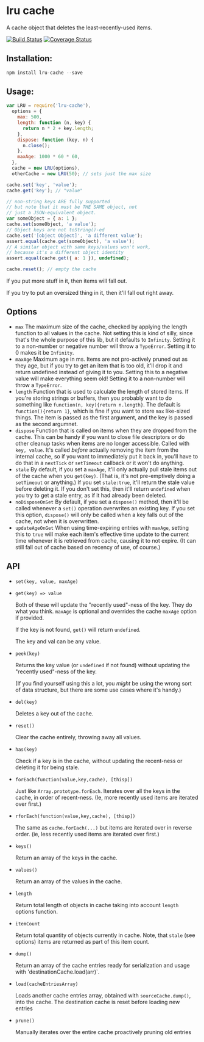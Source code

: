 # lru cache

A cache object that deletes the least-recently-used items.

[![Build Status](https://travis-ci.org/isaacs/node-lru-cache.svg?branch=master)](https://travis-ci.org/isaacs/node-lru-cache) [![Coverage Status](https://coveralls.io/repos/isaacs/node-lru-cache/badge.svg?service=github)](https://coveralls.io/github/isaacs/node-lru-cache)

## Installation:

```javascript
npm install lru-cache --save
```

## Usage:

```javascript
var LRU = require('lru-cache'),
  options = {
    max: 500,
    length: function (n, key) {
      return n * 2 + key.length;
    },
    dispose: function (key, n) {
      n.close();
    },
    maxAge: 1000 * 60 * 60,
  },
  cache = new LRU(options),
  otherCache = new LRU(50); // sets just the max size

cache.set('key', 'value');
cache.get('key'); // "value"

// non-string keys ARE fully supported
// but note that it must be THE SAME object, not
// just a JSON-equivalent object.
var someObject = { a: 1 };
cache.set(someObject, 'a value');
// Object keys are not toString()-ed
cache.set('[object Object]', 'a different value');
assert.equal(cache.get(someObject), 'a value');
// A similar object with same keys/values won't work,
// because it's a different object identity
assert.equal(cache.get({ a: 1 }), undefined);

cache.reset(); // empty the cache
```

If you put more stuff in it, then items will fall out.

If you try to put an oversized thing in it, then it'll fall out right
away.

## Options

- `max` The maximum size of the cache, checked by applying the length
  function to all values in the cache. Not setting this is kind of
  silly, since that's the whole purpose of this lib, but it defaults
  to `Infinity`. Setting it to a non-number or negative number will
  throw a `TypeError`. Setting it to 0 makes it be `Infinity`.
- `maxAge` Maximum age in ms. Items are not pro-actively pruned out
  as they age, but if you try to get an item that is too old, it'll
  drop it and return undefined instead of giving it to you.
  Setting this to a negative value will make everything seem old!
  Setting it to a non-number will throw a `TypeError`.
- `length` Function that is used to calculate the length of stored
  items. If you're storing strings or buffers, then you probably want
  to do something like `function(n, key){return n.length}`. The default is
  `function(){return 1}`, which is fine if you want to store `max`
  like-sized things. The item is passed as the first argument, and
  the key is passed as the second argumnet.
- `dispose` Function that is called on items when they are dropped
  from the cache. This can be handy if you want to close file
  descriptors or do other cleanup tasks when items are no longer
  accessible. Called with `key, value`. It's called _before_
  actually removing the item from the internal cache, so if you want
  to immediately put it back in, you'll have to do that in a
  `nextTick` or `setTimeout` callback or it won't do anything.
- `stale` By default, if you set a `maxAge`, it'll only actually pull
  stale items out of the cache when you `get(key)`. (That is, it's
  not pre-emptively doing a `setTimeout` or anything.) If you set
  `stale:true`, it'll return the stale value before deleting it. If
  you don't set this, then it'll return `undefined` when you try to
  get a stale entry, as if it had already been deleted.
- `noDisposeOnSet` By default, if you set a `dispose()` method, then
  it'll be called whenever a `set()` operation overwrites an existing
  key. If you set this option, `dispose()` will only be called when a
  key falls out of the cache, not when it is overwritten.
- `updateAgeOnGet` When using time-expiring entries with `maxAge`,
  setting this to `true` will make each item's effective time update
  to the current time whenever it is retrieved from cache, causing it
  to not expire. (It can still fall out of cache based on recency of
  use, of course.)

## API

- `set(key, value, maxAge)`
- `get(key) => value`

  Both of these will update the "recently used"-ness of the key.
  They do what you think. `maxAge` is optional and overrides the
  cache `maxAge` option if provided.

  If the key is not found, `get()` will return `undefined`.

  The key and val can be any value.

- `peek(key)`

  Returns the key value (or `undefined` if not found) without
  updating the "recently used"-ness of the key.

  (If you find yourself using this a lot, you _might_ be using the
  wrong sort of data structure, but there are some use cases where
  it's handy.)

- `del(key)`

  Deletes a key out of the cache.

- `reset()`

  Clear the cache entirely, throwing away all values.

- `has(key)`

  Check if a key is in the cache, without updating the recent-ness
  or deleting it for being stale.

- `forEach(function(value,key,cache), [thisp])`

  Just like `Array.prototype.forEach`. Iterates over all the keys
  in the cache, in order of recent-ness. (Ie, more recently used
  items are iterated over first.)

- `rforEach(function(value,key,cache), [thisp])`

  The same as `cache.forEach(...)` but items are iterated over in
  reverse order. (ie, less recently used items are iterated over
  first.)

- `keys()`

  Return an array of the keys in the cache.

- `values()`

  Return an array of the values in the cache.

- `length`

  Return total length of objects in cache taking into account
  `length` options function.

- `itemCount`

  Return total quantity of objects currently in cache. Note, that
  `stale` (see options) items are returned as part of this item
  count.

- `dump()`

  Return an array of the cache entries ready for serialization and usage
  with 'destinationCache.load(arr)`.

- `load(cacheEntriesArray)`

  Loads another cache entries array, obtained with `sourceCache.dump()`,
  into the cache. The destination cache is reset before loading new entries

- `prune()`

  Manually iterates over the entire cache proactively pruning old entries
